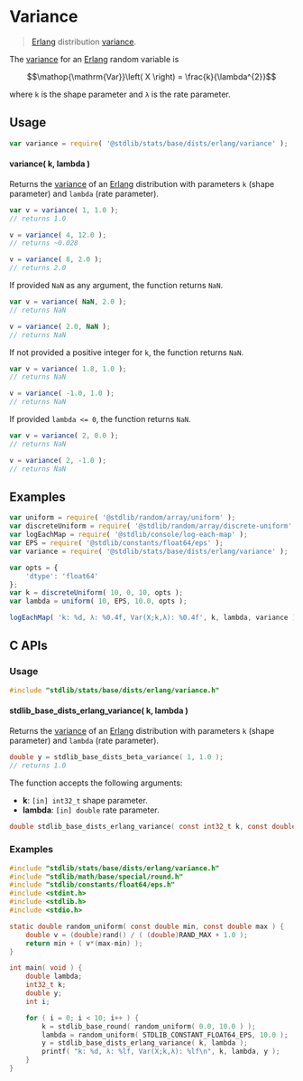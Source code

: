 <!--

@license Apache-2.0

Copyright (c) 2018 The Stdlib Authors.

Licensed under the Apache License, Version 2.0 (the "License");
you may not use this file except in compliance with the License.
You may obtain a copy of the License at

   http://www.apache.org/licenses/LICENSE-2.0

Unless required by applicable law or agreed to in writing, software
distributed under the License is distributed on an "AS IS" BASIS,
WITHOUT WARRANTIES OR CONDITIONS OF ANY KIND, either express or implied.
See the License for the specific language governing permissions and
limitations under the License.

-->

# Variance

> [Erlang][erlang-distribution] distribution [variance][variance].

<!-- Section to include introductory text. Make sure to keep an empty line after the intro `section` element and another before the `/section` close. -->

<section class="intro">

The [variance][variance] for an [Erlang][erlang-distribution] random variable is

<!-- <equation class="equation" label="eq:erlang_variance" align="center" raw="\operatorname{Var}\left( X \right) = \frac{k}{\lambda^{2}}" alt="Variance for an Erlang distribution."> -->

```math
\mathop{\mathrm{Var}}\left( X \right) = \frac{k}{\lambda^{2}}
```

<!-- <div class="equation" align="center" data-raw-text="\operatorname{Var}\left( X \right) = \frac{k}{\lambda^{2}}" data-equation="eq:erlang_variance">
    <img src="https://cdn.jsdelivr.net/gh/stdlib-js/stdlib@51534079fef45e990850102147e8945fb023d1d0/lib/node_modules/@stdlib/stats/base/dists/erlang/variance/docs/img/equation_erlang_variance.svg" alt="Variance for an Erlang distribution.">
    <br>
</div> -->

<!-- </equation> -->

where `k` is the shape parameter and `λ` is the rate parameter.

</section>

<!-- /.intro -->

<!-- Package usage documentation. -->

<section class="usage">

## Usage

```javascript
var variance = require( '@stdlib/stats/base/dists/erlang/variance' );
```

#### variance( k, lambda )

Returns the [variance][variance] of an [Erlang][erlang-distribution] distribution with parameters `k` (shape parameter) and `lambda` (rate parameter).

```javascript
var v = variance( 1, 1.0 );
// returns 1.0

v = variance( 4, 12.0 );
// returns ~0.028

v = variance( 8, 2.0 );
// returns 2.0
```

If provided `NaN` as any argument, the function returns `NaN`.

```javascript
var v = variance( NaN, 2.0 );
// returns NaN

v = variance( 2.0, NaN );
// returns NaN
```

If not provided a positive integer for `k`, the function returns `NaN`.

```javascript
var v = variance( 1.8, 1.0 );
// returns NaN

v = variance( -1.0, 1.0 );
// returns NaN
```

If provided `lambda <= 0`, the function returns `NaN`.

```javascript
var v = variance( 2, 0.0 );
// returns NaN

v = variance( 2, -1.0 );
// returns NaN
```

</section>

<!-- /.usage -->

<!-- Package usage notes. Make sure to keep an empty line after the `section` element and another before the `/section` close. -->

<section class="notes">

</section>

<!-- /.notes -->

<!-- Package usage examples. -->

<section class="examples">

## Examples

<!-- eslint no-undef: "error" -->

```javascript
var uniform = require( '@stdlib/random/array/uniform' );
var discreteUniform = require( '@stdlib/random/array/discrete-uniform' );
var logEachMap = require( '@stdlib/console/log-each-map' );
var EPS = require( '@stdlib/constants/float64/eps' );
var variance = require( '@stdlib/stats/base/dists/erlang/variance' );

var opts = {
    'dtype': 'float64'
};
var k = discreteUniform( 10, 0, 10, opts );
var lambda = uniform( 10, EPS, 10.0, opts );

logEachMap( 'k: %d, λ: %0.4f, Var(X;k,λ): %0.4f', k, lambda, variance );
```

</section>

<!-- /.examples -->

<!-- C interface documentation. -->

<section class="c">

## C APIs

<!-- Section to include introductory text. Make sure to keep an empty line after the intro `section` element and another before the `/section` close. -->

<section class="intro">

</section>

<!-- /.intro -->

<!-- C usage documentation. -->

<section class="usage">

### Usage

```c
#include "stdlib/stats/base/dists/erlang/variance.h"
```

#### stdlib_base_dists_erlang_variance( k, lambda )

Returns the [variance][variance] of an [Erlang][erlang-distribution] distribution with parameters `k` (shape parameter) and `lambda` (rate parameter).

```c
double y = stdlib_base_dists_beta_variance( 1, 1.0 );
// returns 1.0
```

The function accepts the following arguments:

-   **k**: `[in] int32_t` shape parameter.
-   **lambda**: `[in] double` rate parameter.

```c
double stdlib_base_dists_erlang_variance( const int32_t k, const double lambda );
```

</section>

<!-- /.usage -->

<!-- C API usage notes. Make sure to keep an empty line after the `section`
element and another before the `/section` close. -->

<section class="notes">

</section>

<!-- /.notes -->

<!-- C API usage examples. -->

<section class="examples">

### Examples

```c
#include "stdlib/stats/base/dists/erlang/variance.h"
#include "stdlib/math/base/special/round.h"
#include "stdlib/constants/float64/eps.h"
#include <stdint.h>
#include <stdlib.h>
#include <stdio.h>

static double random_uniform( const double min, const double max ) {
    double v = (double)rand() / ( (double)RAND_MAX + 1.0 );
    return min + ( v*(max-min) );
}

int main( void ) {
    double lambda;
    int32_t k;
    double y;
    int i;

    for ( i = 0; i < 10; i++ ) {
        k = stdlib_base_round( random_uniform( 0.0, 10.0 ) );
        lambda = random_uniform( STDLIB_CONSTANT_FLOAT64_EPS, 10.0 );
        y = stdlib_base_dists_erlang_variance( k, lambda );
        printf( "k: %d, λ: %lf, Var(X;k,λ): %lf\n", k, lambda, y );
    }
}
```

</section>

<!-- /.examples -->

</section>

<!-- /.c -->

<!-- Section to include cited references. If references are included, add a horizontal rule *before* the section. Make sure to keep an empty line after the `section` element and another before the `/section` close. -->

<section class="references">

</section>

<!-- /.references -->

<!-- Section for related `stdlib` packages. Do not manually edit this section, as it is automatically populated. -->

<section class="related">

</section>

<!-- /.related -->

<!-- Section for all links. Make sure to keep an empty line after the `section` element and another before the `/section` close. -->

<section class="links">

[erlang-distribution]: https://en.wikipedia.org/wiki/Erlang_distribution

[variance]: https://en.wikipedia.org/wiki/Variance

</section>

<!-- /.links -->
